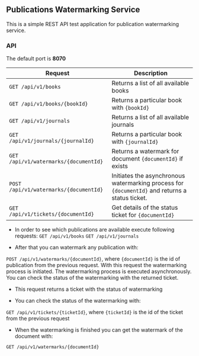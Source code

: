 ## Publications Watermarking Service

This is a simple REST API test application for publication watermarking service. 

### API

The default port is **8070**


| Request  |  Description  |
|---|---|
|`GET /api/v1/books`|  Returns a list of all available books |
|`GET /api/v1/books/{bookId}`| Returns a particular book with `{bookId}` |
|`GET /api/v1/journals`| Returns a list of all available journals  |
|`GET /api/v1/journals/{journalId}`| Returns a particular book with `{journalId}`  |
|`GET /api/v1/watermarks/{documentId}`| Returns a watermark for document `{documentId}` if exists  |
|`POST /api/v1/watermarks/{documentId}`| Initiates the asynchronous watermarking process for `{documentId}` and returns a status ticket.  |
|`GET /api/v1/tickets/{documentId}`| Get details of the status ticket for `{documentId}`  |

* In order to see which publications are available execute following requests:
`GET /api/v1/books`
`GET /api/v1/journals`

* After that you can watermark any publication with:

`POST /api/v1/watermarks/{documentId}`, where `{documentId}` is the id of publication from the previous request. With this request the watermarking process is initiated. 
The watermarking process is executed asynchronously. 
You can check the status of the watermarking with the returned ticket.

* This request returns a ticket with the status of watermarking

* You can check the status of the watermarking with:

`GET /api/v1/tickets/{ticketId}`, where `{ticketId}` is the id of the ticket from the previous request

* When the watermarking is finished you can get the watermark of the document with:

`GET /api/v1/watermarks/{documentId}`
